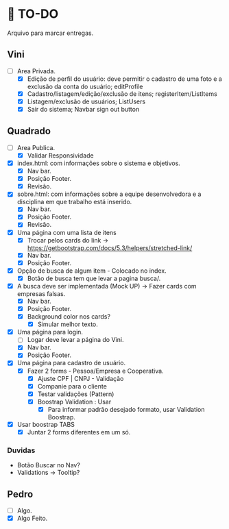# :scroll: TO-DO
Arquivo para marcar entregas.
## Vini
- [ ] Area Privada.
  - [X] Edição de perfil do usuário: deve permitir o cadastro de uma foto e a exclusão da conta do usuário;
        editProfile
  - [X] Cadastro/listagem/edição/exclusão de itens;
        registerItem/ListItems  
  - [X] Listagem/exclusão de usuários;
        ListUsers
  - [X] Sair do sistema;
        Navbar sign out button
 
## Quadrado

- [ ] Area Publica.
  - [X] Validar Responsividade
- [X] index.html: com informações sobre o sistema e objetivos.
  - [X] Nav bar.
  - [X] Posição Footer.
  - [X] Revisão.
- [X] sobre.html: com informações sobre a equipe desenvolvedora e a disciplina em que trabalho está inserido.
  - [X] Nav bar.
  - [X] Posição Footer.
  - [X] Revisão.
- [X] Uma página com uma lista de itens
  - [X] Trocar pelos cards do link -> https://getbootstrap.com/docs/5.3/helpers/stretched-link/
  - [X] Nav bar.
  - [X] Posição Footer.
- [X] Opção de busca de algum item - Colocado no index.
  - [X] Botão de busca tem que levar a pagina busca/.
- [X] A busca deve ser implementada (Mock UP) -> Fazer cards com empresas falsas.
  - [X] Nav bar.
  - [X] Posição Footer.
  - [X] Background color nos cards?
    - [X] Simular melhor texto.
- [X] Uma página para login.
  - [ ] Logar deve levar a página do Vini.
  - [X] Nav bar.
  - [X] Posição Footer.
- [X] Uma página para cadastro de usuário.
  - [X] Fazer 2 forms - Pessoa/Empresa e Cooperativa.
    - [X] Ajuste CPF | CNPJ - Validação
    - [X] Companie para o cliente
    - [X] Testar validações (Pattern)
    - [X] Boostrap Validation : Usar
      - [X] Para informar padrão desejado formato, usar Validation Boostrap.  
- [X] Usar boostrap TABS
  - [X] Juntar 2 forms diferentes em um só.

### Duvidas
  - Botão Buscar no Nav?
  - Validations -> Tooltip?

## Pedro
- [ ] Algo.
- [X] Algo Feito.
